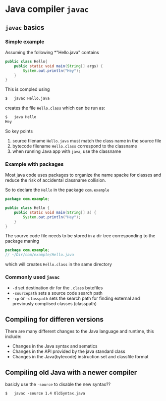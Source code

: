 # Java compiler `javac`

## `javac` basics

### Simple example

Assuming the following *"Hello.java" contains

```java
public class Hello{
    public static void main(String[] args) {
        System.out.println("Hey");
    }
}
```

This is compled using
```bash
$   javac Hello.java
```
creates the file `Hello.class` which can be run as:
```bash
$   java Hello
Hey 
```

So key points

1. source filename `Hello.java` must match the class name in the source file
2. bytecode filename `Hello.class` correspond to the classname
3. when running Java app with `java`, use the classname

### Example with packages

Most java code uses packages to organize the name spacke for classes and reduce the risk of accidental classname collision.

So to declare the `Hello` in the package `com.example`
```java
package com.example;

public class Hello {
    public static void main(String[] a) {
        System.out.println("Hey");
    }
}
```

The sourve code file needs to be stored in a dir tree corresponding to the package maning
```java
package com.example;
// ~/Dir/com/example/Hello.java
```
which will creates `Hello.class` in the same directory

### Commonly used `javac`

- `-d` set destination dir for the `.class` bytefiles
- `-sourcepath` sets a source code search path
- `-cp` or `-classpath` sets the search path for finding external and previously complised classes (classpath)

## Compiling for differen versions

There are many different changes to the Java language and runtime, this include:

- Changes in the Java syntax and sematics
- Changes in the API provided by the java standard class
- Changes in the Java(bytecode) instruction set and classfile format

## Compiling old Java with a newer compiler

basicly use the `-source` to disable the new syntax??

```
$   javac -source 1.4 OldSyntax.java
```

